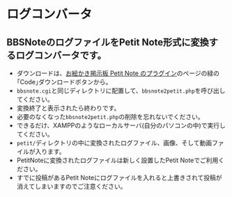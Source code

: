 # ログコンバータ
## BBSNoteのログファイルをPetit Note形式に変換するログコンバータです。

- ダウンロードは、[お絵かき掲示板 Petit Note のプラグイン](https://github.com/satopian/PetitNote_plugin)のページの緑の｢Code｣ダウンロードボタンから。  
- `bbsnote.cgi`と同じディレクトリに配置して、`bbsnote2petit.php`を呼び出してください。   
- 変換終了と表示されたら終わりです。  
- 必要のなくなった`bbsnote2petit.php`の削除を忘れないでください。    
- できるだけ、XAMPPのようなローカルサーバ(自分のパソコンの中)で実行してください。  
- `petit/`ディレクトリの中に変換されたログファイル、画像、そして動画ファイルが入ります。
- PetitNoteに変換されたログファイルは新しく設置したPetit Noteでご利用ください。
- すでに投稿があるPetit Noteにログファイルを入れると上書きされて投稿が消えてしまいますのでご注意ください。 

